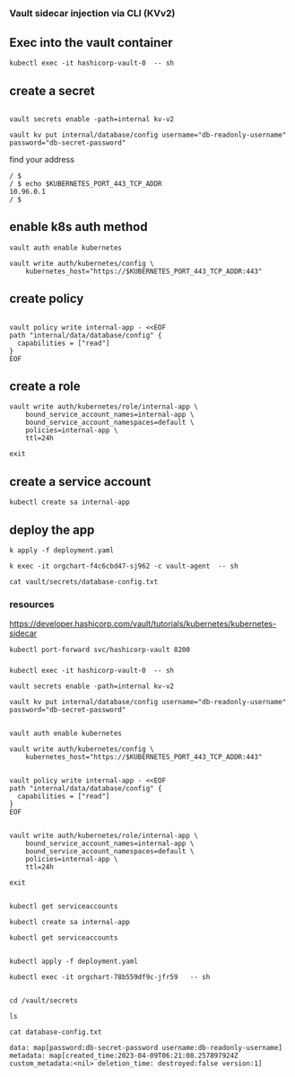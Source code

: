 ##

### Vault sidecar injection via CLI (KVv2)

##


## Exec into the vault container

```
kubectl exec -it hashicorp-vault-0  -- sh
```



## create a secret

```

vault secrets enable -path=internal kv-v2

vault kv put internal/database/config username="db-readonly-username" password="db-secret-password"
```


find your address


```
/ $
/ $ echo $KUBERNETES_PORT_443_TCP_ADDR
10.96.0.1
/ $ 
```


## enable k8s auth method
```
vault auth enable kubernetes

vault write auth/kubernetes/config \
    kubernetes_host="https://$KUBERNETES_PORT_443_TCP_ADDR:443"
```








## create policy 

```

vault policy write internal-app - <<EOF
path "internal/data/database/config" {
  capabilities = ["read"]
}
EOF
```

## create a role

```
vault write auth/kubernetes/role/internal-app \
    bound_service_account_names=internal-app \
    bound_service_account_namespaces=default \
    policies=internal-app \
    ttl=24h

exit
```



## create a service account

`kubectl create sa internal-app`




## deploy the app

`k apply -f deployment.yaml`

`k exec -it orgchart-f4c6cbd47-sj962 -c vault-agent  -- sh`

`cat vault/secrets/database-config.txt`



### resources

https://developer.hashicorp.com/vault/tutorials/kubernetes/kubernetes-sidecar

```
kubectl port-forward svc/hashicorp-vault 8200 
```

### 

```
kubectl exec -it hashicorp-vault-0  -- sh

vault secrets enable -path=internal kv-v2

vault kv put internal/database/config username="db-readonly-username" password="db-secret-password"


vault auth enable kubernetes

vault write auth/kubernetes/config \
    kubernetes_host="https://$KUBERNETES_PORT_443_TCP_ADDR:443"


vault policy write internal-app - <<EOF
path "internal/data/database/config" {
  capabilities = ["read"]
}
EOF


vault write auth/kubernetes/role/internal-app \
    bound_service_account_names=internal-app \
    bound_service_account_namespaces=default \
    policies=internal-app \
    ttl=24h

exit


kubectl get serviceaccounts

kubectl create sa internal-app

kubectl get serviceaccounts


kubectl apply -f deployment.yaml
```


```
kubectl exec -it orgchart-78b559df9c-jfr59   -- sh


cd /vault/secrets

ls

cat database-config.txt 

data: map[password:db-secret-password username:db-readonly-username]
metadata: map[created_time:2023-04-09T06:21:08.257897924Z custom_metadata:<nil> deletion_time: destroyed:false version:1]



